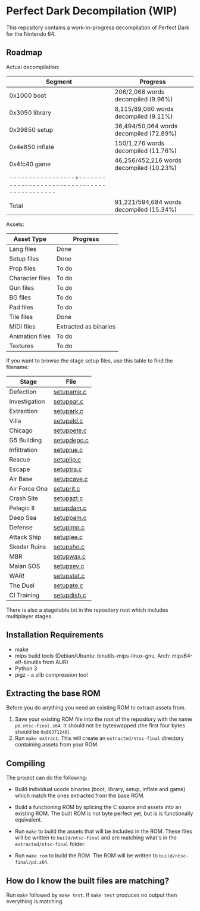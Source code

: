# Perfect Dark Decompilation (WIP)

This repository contains a work-in-progress decompilation of Perfect Dark for the Nintendo 64.

## Roadmap

Actual decompilation:

| Segment         | Progress                                   |
|-----------------|--------------------------------------------|
| 0x1000 boot     | 206/2,068 words decompiled (9.96%)         |
| 0x3050 library  | 8,115/89,060 words decompiled (9.11%)      |
| 0x39850 setup   | 36,494/50,064 words decompiled (72.89%)    |
| 0x4e850 inflate | 150/1,276 words decompiled (11.76%)        |
| 0x4fc40 game    | 46,256/452,216 words decompiled (10.23%)   |
|-----------------+--------------------------------------------|
| Total           | 91,221/594,684 words decompiled (15.34%)   |

Assets:

| Asset Type      | Progress                                  |
|-----------------|-------------------------------------------|
| Lang files      | Done                                      |
| Setup files     | Done                                      |
| Prop files      | To do                                     |
| Character files | To do                                     |
| Gun files       | To do                                     |
| BG files        | To do                                     |
| Pad files       | To do                                     |
| Tile files      | Done                                      |
| MIDI files      | Extracted as binaries                     |
| Animation files | To do                                     |
| Textures        | To do                                     |

If you want to browse the stage setup files, use this table to find the filename:

| Stage            | File                                       |
|------------------|--------------------------------------------|
| Defection        | [setupame.c](src/files/setup/setupame.c)   |
| Investigation    | [setupear.c](src/files/setup/setupear.c)   |
| Extraction       | [setupark.c](src/files/setup/setupark.c)   |
| Villa            | [setupeld.c](src/files/setup/setupeld.c)   |
| Chicago          | [setuppete.c](src/files/setup/setuppete.c) |
| G5 Building      | [setupdepo.c](src/files/setup/setupdepo.c) |
| Infiltration     | [setuplue.c](src/files/setup/setuplue.c)   |
| Rescue           | [setuplip.c](src/files/setup/setuplip.c)   |
| Escape           | [setuptra.c](src/files/setup/setuptra.c)   |
| Air Base         | [setupcave.c](src/files/setup/setupcave.c) |
| Air Force One    | [setuprit.c](src/files/setup/setuprit.c)   |
| Crash Site       | [setupazt.c](src/files/setup/setupazt.c)   |
| Pelagic II       | [setupdam.c](src/files/setup/setupdam.c)   |
| Deep Sea         | [setuppam.c](src/files/setup/setuppam.c)   |
| Defense          | [setupimp.c](src/files/setup/setupimp.c)   |
| Attack Ship      | [setuplee.c](src/files/setup/setuplee.c)   |
| Skedar Ruins     | [setupsho.c](src/files/setup/setupsho.c)   |
| MBR              | [setupwax.c](src/files/setup/setupwax.c)   |
| Maian SOS        | [setupsev.c](src/files/setup/setupsev.c)   |
| WAR!             | [setupstat.c](src/files/setup/setupstat.c) |
| The Duel         | [setupate.c](src/files/setup/setupate.c)   |
| CI Training      | [setupdish.c](src/files/setup/setupdish.c) |

There is also a stagetable.txt in the repository root which includes multiplayer stages.

## Installation Requirements

* make
* mips build tools (Debian/Ubuntu: binutils-mips-linux-gnu, Arch: mips64-elf-binutils from AUR)
* Python 3
* pigz - a zlib compression tool

## Extracting the base ROM

Before you do anything you need an existing ROM to extract assets from.

1. Save your existing ROM file into the root of the repository with the name `pd.ntsc-final.z64`. It should not be byteswapped (the first four bytes should be `0x80371240`).
2. Run `make extract`. This will create an `extracted/ntsc-final` directory containing assets from your ROM.

## Compiling

The project can do the following:

* Build individual ucode binaries (boot, library, setup, inflate and game) which match the ones extracted from the base ROM.
* Build a functioning ROM by splicing the C source and assets into an existing ROM. The built ROM is not byte perfect yet, but is is functionally equivalent.

* Run `make` to build the assets that will be included in the ROM. These files will be written to `build/ntsc-final` and are matching what's in the `extracted/ntsc-final` folder.
* Run `make rom` to build the ROM. The ROM will be written to `build/ntsc-final/pd.z64`.

## How do I know the built files are matching?

Run `make` followed by `make test`. If `make test` produces no output then everything is matching.
